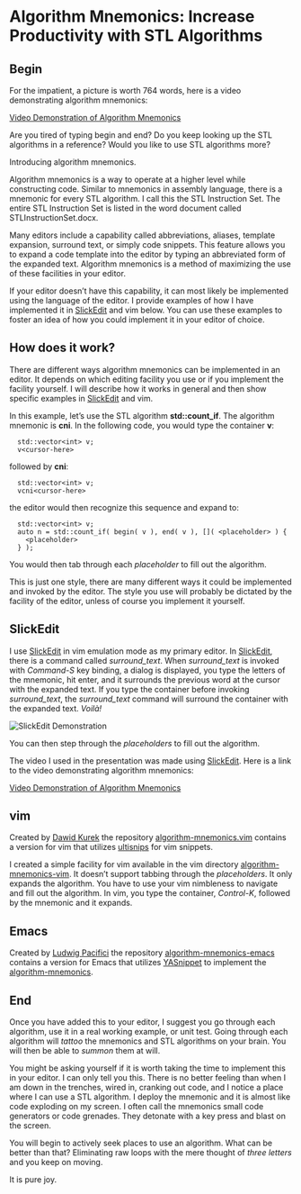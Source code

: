 # Algorithm Mnemonics: Increase Productivity with STL Algorithms

## Begin

For the impatient, a picture is worth 764 words, here is a video demonstrating algorithm mnemonics:

[Video Demonstration of Algorithm Mnemonics](https://www.youtube.com/watch?v=uzc2OWVZPnM)

Are you tired of typing begin and end?  Do you keep looking up the STL algorithms in a reference?  Would you like to use STL algorithms more?  

Introducing algorithm mnemonics.

Algorithm mnemonics is a way to operate at a higher level while constructing code.  Similar to mnemonics in assembly language, there is a mnemonic for every STL algorithm.  I call this the STL Instruction Set.  The entire STL Instruction Set is listed in the word document called STLInstructionSet.docx.

Many editors include a capability called abbreviations, aliases, template expansion, surround text, or simply code snippets.  This feature allows you to expand a code template into the editor by typing an abbreviated form of the expanded text.  Algorithm mnemonics is a method of maximizing the use of these facilities in your editor.  

If your editor doesn’t have this capability, it can most likely be implemented using the language of the editor.  I provide examples of how I have implemented it in [SlickEdit](http://www.slickedit.com) and vim below.  You can use these examples to foster an idea of how you could implement it in your editor of choice.

## How does it work?

There are different ways algorithm mnemonics can be implemented in an editor.  It depends on which editing facility you use or if you implement the facility yourself.  I will describe how it works in general and then show specific examples in [SlickEdit](http://www.slickedit.com) and vim.

In this example, let’s use the STL algorithm **std::count_if**.  The algorithm mnemonic is **cni**.  In the following code, you would type the container **v**:


```
  std::vector<int> v;
  v<cursor-here>
```

followed by **cni**:

```
  std::vector<int> v;
  vcni<cursor-here>
```

the editor would then recognize this sequence and expand to:


```
  std::vector<int> v;
  auto n = std::count_if( begin( v ), end( v ), []( <placeholder> ) {
    <placeholder>
  } ); 
```

You would then tab through each _placeholder_ to fill out the algorithm.

This is just one style, there are many different ways it could be implemented and invoked by the editor. The style you use will probably be dictated by the facility of the editor, unless of course you implement it yourself.

## SlickEdit

I use [SlickEdit](http://www.slickedit.com) in vim emulation mode as my primary editor.  In [SlickEdit](http://www.slickedit.com), there is a command called _surround_text_.  When _surround_text_ is invoked with _Command-S_ key binding, a dialog is displayed, you type the letters of the mnemonic, hit enter, and it surrounds the previous word at the cursor with the expanded text.  If you type the container before invoking _surround_text_, the _surround_text_ command will surround the container with the expanded text.  _Voilà!_

![SlickEdit Demonstration](https://github.com/tommybennett/algorithm-mnemonics/blob/master/SlickEdit/SlickEdit.png)

You can then step through the _placeholders_ to fill out the algorithm.

The video I used in the presentation was made using [SlickEdit](http://www.slickedit.com).  Here is a link to the video demonstrating algorithm mnemonics:

[Video Demonstration of Algorithm Mnemonics](https://www.youtube.com/watch?v=uzc2OWVZPnM)

## vim 

Created by [Dawid Kurek](https://github.com/dawikur) the repository
[algorithm-mnemonics.vim](https://github.com/dawikur/algorithm-mnemonics.vim) contains a version for vim that utilizes [ultisnips](https://github.com/SirVer/ultisnips) for vim snippets.

I created a simple facility for vim available in the vim directory [algorithm-mnemonics-vim](https://github.com/tommybennett/algorithm-mnemonics/tree/master/vim). It doesn’t support tabbing through the _placeholders_.  It only expands the algorithm.  You have to use your vim nimbleness to navigate and fill out the algorithm.  In vim, you type the container, _Control-K_, followed by the mnemonic and it expands.

## Emacs

Created by [Ludwig Pacifici](https://github.com/ludwigpacifici) the repository 
[algorithm-mnemonics-emacs](https://github.com/ludwigpacifici/algorithm-mnemonics-emacs) contains a version for Emacs that utilizes [YASnippet](https://github.com/joaotavora/yasnippet) to implement the [algorithm-mnemonics](https://github.com/tommybennett/algorithm-mnemonics).

## End

Once you have added this to your editor, I suggest you go through each algorithm, use it in a real working example, or unit test.  Going through each algorithm will _tattoo_ the mnemonics and STL algorithms on your brain.  You will then be able to _summon_ them at will. 

You might be asking yourself if it is worth taking the time to implement this in your editor.  I can only tell you this.  There is no better feeling than when I am down in the trenches, wired in, cranking out code, and I notice a place where I can use a STL algorithm.  I deploy the mnemonic and it is almost like code exploding on my screen.  I often call the mnemonics small code generators or code grenades.  They detonate with a key press and blast on the screen.  

You will begin to actively seek places to use an algorithm.  What can be better than that? Eliminating raw loops with the mere thought of _three letters_ and you keep on moving.

It is pure joy.

